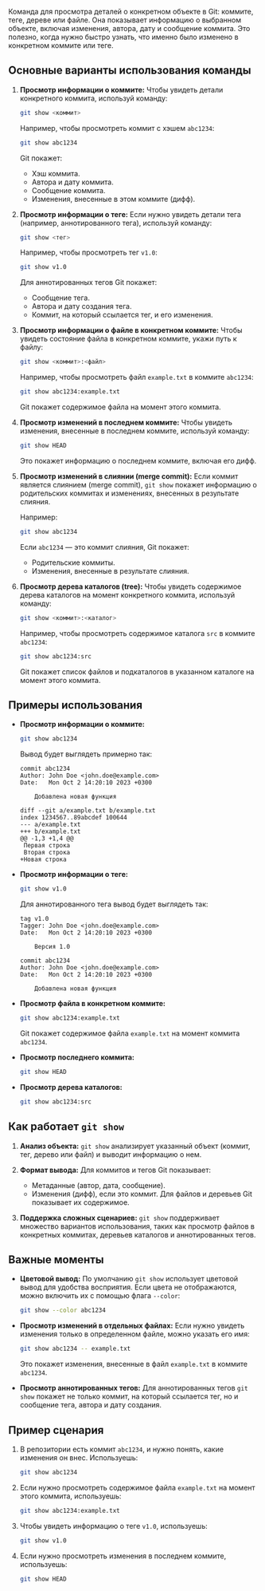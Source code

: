 Команда для просмотра деталей о конкретном объекте в Git: коммите, теге, дереве или файле. Она показывает информацию о выбранном объекте, включая изменения, автора, дату и сообщение коммита. Это полезно, когда нужно быстро узнать, что именно было изменено в конкретном коммите или теге.

## Основные варианты использования команды

1. **Просмотр информации о коммите:**
   Чтобы увидеть детали конкретного коммита, используй команду:

   ```bash
   git show <коммит>
   ```

   Например, чтобы просмотреть коммит с хэшем `abc1234`:

   ```bash
   git show abc1234
   ```

   Git покажет:
   - Хэш коммита.
   - Автора и дату коммита.
   - Сообщение коммита.
   - Изменения, внесенные в этом коммите (дифф).

2. **Просмотр информации о теге:**
   Если нужно увидеть детали тега (например, аннотированного тега), используй команду:

   ```bash
   git show <тег>
   ```

   Например, чтобы просмотреть тег `v1.0`:

   ```bash
   git show v1.0
   ```

   Для аннотированных тегов Git покажет:
   - Сообщение тега.
   - Автора и дату создания тега.
   - Коммит, на который ссылается тег, и его изменения.

3. **Просмотр информации о файле в конкретном коммите:**
   Чтобы увидеть состояние файла в конкретном коммите, укажи путь к файлу:

   ```bash
   git show <коммит>:<файл>
   ```

   Например, чтобы просмотреть файл `example.txt` в коммите `abc1234`:

   ```bash
   git show abc1234:example.txt
   ```

   Git покажет содержимое файла на момент этого коммита.

4. **Просмотр изменений в последнем коммите:**
   Чтобы увидеть изменения, внесенные в последнем коммите, используй команду:

   ```bash
   git show HEAD
   ```

   Это покажет информацию о последнем коммите, включая его дифф.

5. **Просмотр изменений в слиянии (merge commit):**
   Если коммит является слиянием (merge commit), `git show` покажет информацию о родительских коммитах и изменениях, внесенных в результате слияния.

   Например:

   ```bash
   git show abc1234
   ```

   Если `abc1234` — это коммит слияния, Git покажет:
   - Родительские коммиты.
   - Изменения, внесенные в результате слияния.

6. **Просмотр дерева каталогов (tree):**
   Чтобы увидеть содержимое дерева каталогов на момент конкретного коммита, используй команду:

   ```bash
   git show <коммит>:<каталог>
   ```

   Например, чтобы просмотреть содержимое каталога `src` в коммите `abc1234`:

   ```bash
   git show abc1234:src
   ```

   Git покажет список файлов и подкаталогов в указанном каталоге на момент этого коммита.

## Примеры использования

- **Просмотр информации о коммите:**

  ```bash
  git show abc1234
  ```

  Вывод будет выглядеть примерно так:

  ```
  commit abc1234
  Author: John Doe <john.doe@example.com>
  Date:   Mon Oct 2 14:20:10 2023 +0300

      Добавлена новая функция

  diff --git a/example.txt b/example.txt
  index 1234567..89abcdef 100644
  --- a/example.txt
  +++ b/example.txt
  @@ -1,3 +1,4 @@
   Первая строка
   Вторая строка
  +Новая строка
  ```

- **Просмотр информации о теге:**

  ```bash
  git show v1.0
  ```

  Для аннотированного тега вывод будет выглядеть так:

  ```
  tag v1.0
  Tagger: John Doe <john.doe@example.com>
  Date:   Mon Oct 2 14:20:10 2023 +0300

      Версия 1.0

  commit abc1234
  Author: John Doe <john.doe@example.com>
  Date:   Mon Oct 2 14:20:10 2023 +0300

      Добавлена новая функция
  ```

- **Просмотр файла в конкретном коммите:**

  ```bash
  git show abc1234:example.txt
  ```

  Git покажет содержимое файла `example.txt` на момент коммита `abc1234`.

- **Просмотр последнего коммита:**

  ```bash
  git show HEAD
  ```

- **Просмотр дерева каталогов:**

  ```bash
  git show abc1234:src
  ```

## Как работает `git show`

1. **Анализ объекта:**
   `git show` анализирует указанный объект (коммит, тег, дерево или файл) и выводит информацию о нем.

2. **Формат вывода:**
   Для коммитов и тегов Git показывает:
   - Метаданные (автор, дата, сообщение).
   - Изменения (дифф), если это коммит.
   Для файлов и деревьев Git показывает их содержимое.

3. **Поддержка сложных сценариев:**
   `git show` поддерживает множество вариантов использования, таких как просмотр файлов в конкретных коммитах, деревьев каталогов и аннотированных тегов.

## Важные моменты

- **Цветовой вывод:**
   По умолчанию `git show` использует цветовой вывод для удобства восприятия. Если цвета не отображаются, можно включить их с помощью флага `--color`:

   ```bash
   git show --color abc1234
   ```

- **Просмотр изменений в отдельных файлах:**
   Если нужно увидеть изменения только в определенном файле, можно указать его имя:

   ```bash
   git show abc1234 -- example.txt
   ```

   Это покажет изменения, внесенные в файл `example.txt` в коммите `abc1234`.

- **Просмотр аннотированных тегов:**
   Для аннотированных тегов `git show` покажет не только коммит, на который ссылается тег, но и сообщение тега, автора и дату создания.

## Пример сценария

1. В репозитории есть коммит `abc1234`, и нужно понять, какие изменения он внес. Используешь:

   ```bash
   git show abc1234
   ```

2. Если нужно просмотреть содержимое файла `example.txt` на момент этого коммита, используешь:

   ```bash
   git show abc1234:example.txt
   ```

3. Чтобы увидеть информацию о теге `v1.0`, используешь:

   ```bash
   git show v1.0
   ```

4. Если нужно просмотреть изменения в последнем коммите, используешь:

   ```bash
   git show HEAD
   ```
